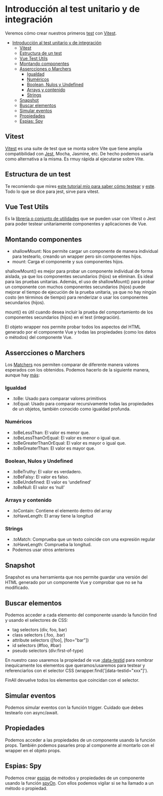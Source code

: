 # Introducción al test unitario y de integración

Veremos cómo crear nuestros primeros [test](https://vuejs.org/guide/scaling-up/testing.html) con [Vitest](https://vitest.dev/).

- [Introducción al test unitario y de integración](#introducción-al-test-unitario-y-de-integración)
  - [Vitest](#vitest)
  - [Estructura de un test](#estructura-de-un-test)
  - [Vue Test Utils](#vue-test-utils)
  - [Montando componentes](#montando-componentes)
  - [Assercciones o Marchers](#assercciones-o-marchers)
    - [Igualdad](#igualdad)
    - [Numéricos](#numéricos)
    - [Boolean, Nulos y Undefined](#boolean-nulos-y-undefined)
    - [Arrays y contenido](#arrays-y-contenido)
    - [Strings](#strings)
  - [Snapshot](#snapshot)
  - [Buscar elementos](#buscar-elementos)
  - [Simular eventos](#simular-eventos)
  - [Propiedades](#propiedades)
  - [Espias: Spy](#espias-spy)

## Vitest
[Vitest](https://vitest.dev/) es una suite de test que se monta sobre Vite que tiene amplia compatibilidad con [Jest](https://jestjs.io/), Mocha, Jasmine, etc. De hecho podemos usarla como alternativa a la misma. Es rmuy rápida al ejecutarse sobre Vite.

## Estructura de un test
Te recomiendo que mires [este tutorial mío para saber cómo testear](https://github.com/joseluisgs/vue-weather-testing) y [este](https://github.com/joseluisgs/testing-js-jest). Todo lo que se dice para jest, sirve para vitest.

## Vue Test Utils
Es la [librería o conjunto de utilidades](https://v1.test-utils.vuejs.org/) que se pueden usar con Vitest o Jest para poder testear unitariamente componentes y aplicaciones de Vue.

## Montando componentes
- shallowMount: Nos permite cargar un componente de manera individual para testearlo, creando un wrapper pero sin componentes hijos.
- mount: Carga el componente y sus componentes hijos.
  
shallowMount() es mejor para probar un componente individual de forma aislada, ya que los componentes secundarios (hijos) se eliminan. Es ideal para las pruebas unitarias. Además, el uso de shallowMount() para probar un componente con muchos componentes secundarios (hijos) puede mejorar el tiempo de ejecución de la prueba unitaria, ya que no hay ningún costo (en términos de tiempo) para renderizar o usar los componentes secundarios (hijos).

mount() es útil cuando desea incluir la prueba del comportamiento de los componentes secundarios (hijos) en el test (integración).

El objeto wrapper nos permite probar todos los aspectos del HTML generado por el componente Vue y todas las propiedades (como los datos o métodos) del componente Vue.

## Assercciones o Marchers
 Los [Matchers](https://jestjs.io/docs/es-ES/using-matchers) nos permiten comparar de diferente manera valores esperados con los obtenidos. Podemos hacerlo de la siguiente manera, aunque hay [más](https://jestjs.io/docs/es-ES/expect):

### Igualdad
  - .toBe: Usado para comparar valores primitivos
  - .toEqual: Usado para comparar recursívamente todas las propiedades de un objetos, también conocido como igualdad profunda.

### Numéricos
  - .toBeLessThan: El valor es menor que.
  - .toBeLessThanOrEqual: El valor es menor o igual que.
  - .toBeGreaterThanOrEqual: El valor es mayor o igual que.
  - .toBeGreaterThan: El valor es mayor que.

### Boolean, Nulos y Undefined
  - .toBeTruthy: El valor es verdadero.
  - .toBeFalsy: El valor es falso.
  - .toBeUndefined: El valor es ‘undefined’
  - .toBeNull: El valor es ‘null’

### Arrays y contenido
  - .toContain: Contiene el elemento dentro del array
  - .toHaveLength: El array tiene la longitud

### Strings
  - .toMatch: Comprueba que un texto coincide con una expresión regular
  - .toHaveLength: Comprueba la longitud.
  - Podemos usar otros anteriores

## Snapshot
Snapshot es una herramienta que nos permite guardar una versión del HTML generado por un componente Vue y comprobar que no se ha modificado.

## Buscar elementos
Podemos acceder a cada elemento del componente usando la función find y usando el selectores de CSS:
- tag selectors (div, foo, bar)
- class selectors (.foo, .bar)
- attribute selectors ([foo], [foo="bar"])
- id selectors (#foo, #bar)
- pseudo selectors (div:first-of-type)

En nuestro caso usaremos la propiedad de vue [:data-testid](https://kentcdodds.com/blog/making-your-ui-tests-resilient-to-change) para nombrar inequícamente los elementos que queramos/usaremos para testear y referenciarlos con el selector CSS (wrapper.find('[data-testid="xxx"]').

FinAll devuelve todos los elementos que coincidan con el selector.

## Simular eventos
Podemos simular eventos con la función trigger. Cuidado que debes testearlo con async/await.

## Propiedades
Podemos acceder a las propiedades de un componente usando la función props. También podemos pasarles prop al componente al montarlo con el wrapper en el objeto props.

## Espias: Spy
Podemos crear [espias](https://vitest.dev/guide/mocking.html) de métodos y propiedades de un componente usando la función [spyOn](https://vitest.dev/api/#vi-spyon). Con ellos podemos vigilar si se ha llamado a un método o propiedad.